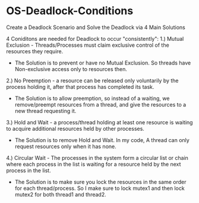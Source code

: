 # OS-Deadlock-Conditions
Create a Deadlock Scenario and Solve the Deadlock via 4 Main Solutions

4 Coniditons are needed for Deadlock to occur "consistently":
1.) Mutual Exclusion - Threads/Processes must claim exclusive control of the 
resources they require.
- The Solution is to prevent or have no Mutual Exclusion. So threads have 
 Non-exclusive access only to resources then.

2.) No Preemption - a resource can be released only voluntarily by the 
process holding it, after that process has completed its task.
- The Solution is to allow preemption, so instead of a waiting, we remove/preempt
 resources from a thread, and give the resources to a new thread requesting it.

3.) Hold and Wait - a process/thread holding at least one resource 
is waiting to acquire additional resources held by other processes.
- The Solution is to remove Hold and Wait. In my code, A thread can only
 request resources only when it has none.

4.) Circular Wait - The processes in the system form a circular list or chain 
where each process in the list is waiting for a resource held 
by the next process in the list.
- The Solution is to make sure you lock the resources in the same order for
 each thread/process. So I make sure to lock mutex1 and then lock mutex2 for
 both thread1 and thread2.
